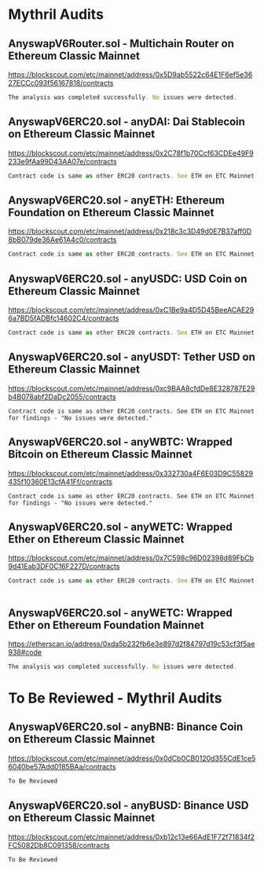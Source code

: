 # Mythril Audits

## AnyswapV6Router.sol - Multichain Router on Ethereum Classic Mainnet
https://blockscout.com/etc/mainnet/address/0x5D9ab5522c64E1F6ef5e3627ECCc093f56167818/contracts

```jsx
The analysis was completed successfully. No issues were detected.

```

## AnyswapV6ERC20.sol - anyDAI: Dai Stablecoin on Ethereum Classic Mainnet
https://blockscout.com/etc/mainnet/address/0x2C78f1b70Ccf63CDEe49F9233e9fAa99D43AA07e/contracts

```jsx
Contract code is same as other ERC20 contracts. See ETH on ETC Mainnet for findings - "No issues were detected."

```

## AnyswapV6ERC20.sol - anyETH: Ethereum Foundation on Ethereum Classic Mainnet
https://blockscout.com/etc/mainnet/address/0x218c3c3D49d0E7B37aff0D8bB079de36Ae61A4c0/contracts

```jsx
Contract code is same as other ERC20 contracts. See ETH on ETC Mainnet for findings - "No issues were detected."

```

## AnyswapV6ERC20.sol - anyUSDC: USD Coin on Ethereum Classic Mainnet
https://blockscout.com/etc/mainnet/address/0xC1Be9a4D5D45BeeACAE296a7BD5fADBfc14602C4/contracts

```jsx
Contract code is same as other ERC20 contracts. See ETH on ETC Mainnet for findings - "No issues were detected."

```

## AnyswapV6ERC20.sol - anyUSDT: Tether USD on Ethereum Classic Mainnet
https://blockscout.com/etc/mainnet/address/0xc9BAA8cfdDe8E328787E29b4B078abf2DaDc2055/contracts
```
Contract code is same as other ERC20 contracts. See ETH on ETC Mainnet for findings - "No issues were detected."

```

## AnyswapV6ERC20.sol - anyWBTC: Wrapped Bitcoin on Ethereum Classic Mainnet
https://blockscout.com/etc/mainnet/address/0x332730a4F6E03D9C55829435f10360E13cfA41Ff/contracts
```
Contract code is same as other ERC20 contracts. See ETH on ETC Mainnet for findings - "No issues were detected."

```

## AnyswapV6ERC20.sol - anyWETC: Wrapped Ether on Ethereum Classic Mainnet
https://blockscout.com/etc/mainnet/address/0x7C598c96D02398d89FbCb9d41Eab3DF0C16F227D/contracts

```jsx
Contract code is same as other ERC20 contracts. See ETH on ETC Mainnet for findings - "No issues were detected."
 
```

## AnyswapV6ERC20.sol - anyWETC: Wrapped Ether on Ethereum Foundation Mainnet
https://etherscan.io/address/0xda5b232fb6e3e897d2f84797d19c53cf3f5ae938#code

```jsx
The analysis was completed successfully. No issues were detected.

```

# To Be Reviewed - Mythril Audits

## AnyswapV6ERC20.sol - anyBNB: Binance Coin on Ethereum Classic Mainnet
https://blockscout.com/etc/mainnet/address/0x0dCb0CB0120d355CdE1ce56040be57Add0185BAa/contracts

```jsx
To Be Reviewed

```
## AnyswapV6ERC20.sol - anyBUSD: Binance USD on Ethereum Classic Mainnet
https://blockscout.com/etc/mainnet/address/0xb12c13e66AdE1F72f71834f2FC5082Db8C091358/contracts

```jsx
To Be Reviewed

```
